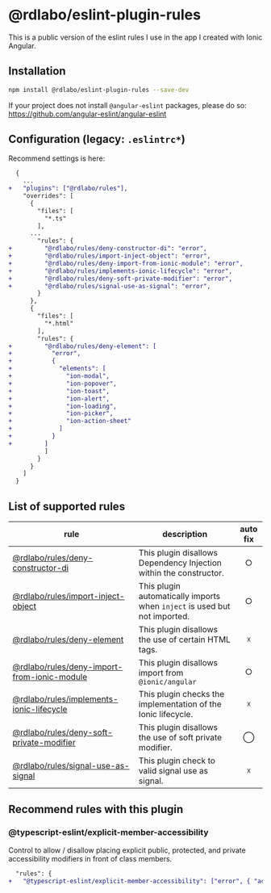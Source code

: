 # @rdlabo/eslint-plugin-rules

This is a public version of the eslint rules I use in the app I created with Ionic Angular.

## Installation

```sh
npm install @rdlabo/eslint-plugin-rules --save-dev
```

If your project does not install `@angular-eslint` packages, please do so: https://github.com/angular-eslint/angular-eslint

## Configuration (legacy: `.eslintrc*`)

Recommend settings is here:

```diff
  {
    ...
+   "plugins": ["@rdlabo/rules"],
    "overrides": [
      {
        "files": [
          "*.ts"
        ],
      ...
        "rules": {
+         "@rdlabo/rules/deny-constructor-di": "error",
+         "@rdlabo/rules/import-inject-object": "error",
+         "@rdlabo/rules/deny-import-from-ionic-module": "error",
+         "@rdlabo/rules/implements-ionic-lifecycle": "error",
+         "@rdlabo/rules/deny-soft-private-modifier": "error",
+         "@rdlabo/rules/signal-use-as-signal": "error",
        }
      },
      {
        "files": [
          "*.html"
        ],
        "rules": {
+         "@rdlabo/rules/deny-element": [
+           "error",
+           {
+             "elements": [
+               "ion-modal",
+               "ion-popover",
+               "ion-toast",
+               "ion-alert",
+               "ion-loading",
+               "ion-picker",
+               "ion-action-sheet"
+             ]
+           }
+         ]
          ]
        }
      }
    ]
  }
```

## List of supported rules

| rule                                                                                       | description                                                               | auto fix |
| ------------------------------------------------------------------------------------------ | ------------------------------------------------------------------------- | :------: |
| [@rdlabo/rules/deny-constructor-di](docs/rules/deny-constructor-di.md)                     | This plugin disallows Dependency Injection within the constructor.        |    ○     |
| [@rdlabo/rules/import-inject-object](docs/rules/import-inject-object.md)                   | This plugin automatically imports when `inject` is used but not imported. |    ○     |
| [@rdlabo/rules/deny-element](docs/rules/deny-element.md)                                   | This plugin disallows the use of certain HTML tags.                       |    ☓     |
| [@rdlabo/rules/deny-import-from-ionic-module](docs/rules/deny-import-from-ionic-module.md) | This plugin disallows import from `@ionic/angular`                        |    ○     |
| [@rdlabo/rules/implements-ionic-lifecycle](docs/rules/implements-ionic-lifecycle.md)       | This plugin checks the implementation of the Ionic lifecycle.             |    ☓     |
| [@rdlabo/rules/deny-soft-private-modifier](docs/rules/deny-soft-private-modifier.md)       | This plugin disallows the use of soft private modifier.                   |    ◯     |
| [@rdlabo/rules/signal-use-as-signal](docs/rules/signal-use-as-signal.md)                   | This plugin check to valid signal use as signal.                          |    ☓     |

## Recommend rules with this plugin

### @typescript-eslint/explicit-member-accessibility

Control to allow / disallow placing explicit public, protected, and private accessibility modifiers in front of class members.

```diff
  "rules": {
+   "@typescript-eslint/explicit-member-accessibility": ["error", { "accessibility": "no-public" }],
```
